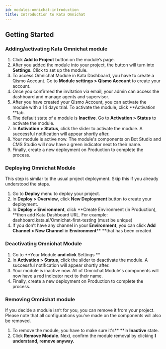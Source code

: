 ```yaml
---
id: modules-omnichat-introduction
title: Introduction to Kata Omnichat
---
```


## Getting Started

### Adding/activating Kata Omnichat module

1. Click **Add to Project** button on the module’s page.
2. After you added the module into your project, the button will turn into **Settings**. Click to set up the module.
3. To access Omnichat Module in Kata Dashboard, you have to create a Qismo Account. Go to **Module settings > Qismo Account** to create your account.
4. Once you confirmed the invitation via email, your admin can access the dashboard and manage agents and supervisor.
5. After you have created your Qismo Account, you can activate the module with a 14 days trial. To activate the module, click **Activation **tab.
6. The default state of a module is **Inactive**. Go to **Activation > Status** to activate the module.
7. In **Activation > Status**, click the slider to activate the module. A successful notification will appear shortly after.
8. Your module is active now. The module's components on Bot Studio and CMS Studio will now have a green indicator next to their name.
9. Finally, create a new deployment on Production to complete the process.

### Deploying Omnichat Module

This step is similar to the usual project deployment. Skip this if you already understood the steps.

1. Go to **Deploy** menu to deploy your project.
2. In **Deploy > Overview**, click **New Deployment** button to create your deployment.
3. In **Deploy > Environment**, click **Create Environment (in Production), **then add Kata Dashboard URL. For example: dashboard.kata.ai/Omnichat-first-testing (must be unique)
4. If you don’t have any channel in your **Environment**, you can click **Add Channel > New Channel** in **Environment**** **that has been created.

### Deactivating Omnichat Module

1. Go to **Your Module **and click** Settings **
2. In **Activation > Status**, click the slider to deactivate the module. A successful notification will appear shortly after.
3. Your module is inactive now. All of Omnichat Module's components will now have a red indicator next to their name.
4. Finally, create a new deployment on Production to complete the process.


### Removing Omnichat module

If you decide a module isn’t for you, you can remove it from your project. Please note that all configurations you’ve made on the components will also be removed.

1. To remove the module, you have to make sure it's** **in **Inactive** state.
2. Click **Remove Module**. Next, confirm the module removal by clicking **I understand, remove anyway.**

